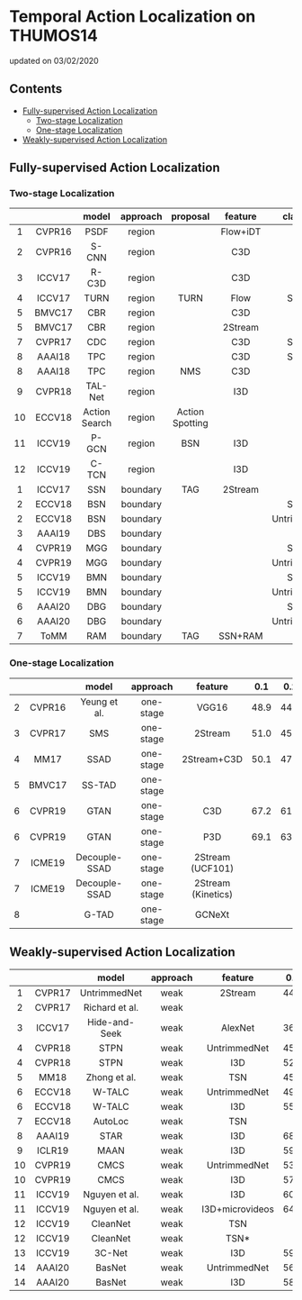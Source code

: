 # Temporal Action Localization on THUMOS14

updated on 03/02/2020

## Contents

* [Fully-supervised Action Localization](#fully-supervised-action-localization)
    * [Two-stage Localization](#two-stage-localization)
    * [One-stage Localization](#one-stage-localization)
* [Weakly-supervised Action Localization](#weakly-supervised-action-localization)



## Fully-supervised Action Localization

### Two-stage Localization

|    |        |     model     | approach |     proposal    |  feature |  classifier  |  0.1 |  0.2 |  0.3 |  0.4 |  0.5 |  0.6 |  0.7 |
|:--:|:------:|:-------------:|:--------:|:---------------:|:--------:|:------------:|:----:|:----:|:----:|:----:|:----:|:----:|:----:|
|  1 | CVPR16 |      PSDF     |  region  |                 | Flow+iDT |      RNN     | 51.4 | 42.6 | 33.6 | 26.1 | 18.8 |      |      |
|  2 | CVPR16 |     S-CNN     |  region  |                 |    C3D   |              | 47.7 | 43.5 | 36.3 | 28.7 | 19.0 |      |      |
|  3 | ICCV17 |     R-C3D     |  region  |                 |    C3D   |              | 54.5 | 51.5 | 44.8 | 35.6 | 28.9 |      |      |
|  4 | ICCV17 |      TURN     |  region  |       TURN      |   Flow   |     S-CNN    | 54.0 | 50.9 | 44.1 | 34.9 | 25.6 |      |      |
|  5 | BMVC17 |      CBR      |  region  |                 |    C3D   |              | 48.2 | 44.3 | 37.7 | 30.1 | 22.7 | 13.8 |  7.9 |
|  5 | BMVC17 |      CBR      |  region  |                 |  2Stream |              | 60.1 | 56.7 | 50.1 | 41.3 |  31  | 19.1 |  9.9 |
|  7 | CVPR17 |      CDC      |  region  |                 |    C3D   |     S-CNN    |      |      | 40.1 | 29.4 | 23.3 | 13.1 |  7.9 |
|  8 | AAAI18 |      TPC      |  region  |                 |    C3D   |     S-CNN    |      |      | 41.9 | 32.5 | 25.3 | 14.7 |   9  |
|  8 | AAAI18 |      TPC      |  region  |       NMS       |    C3D   |              |      |      | 44.1 | 37.1 | 28.2 | 20.6 | 12.7 |
|  9 | CVPR18 |    TAL-Net    |  region  |                 |    I3D   |              | 59.8 | 57.1 | 53.2 | 48.5 | 42.8 | 33.8 | 20.8 |
| 10 | ECCV18 | Action Search |  region  | Action Spotting |          |              |      |      | 51.8 | 42.4 | 30.8 | 20.2 | 11.1 |
| 11 | ICCV19 |     P-GCN     |  region  |       BSN       |    I3D   |              | 69.5 | 67.8 | 63.6 | 57.8 | 49.1 |      |      |
| 12 | ICCV19 |     C-TCN     |  region  |                 |    I3D   |              | 72.2 | 71.4 | 68.0 | 62.3 | 52.1 |      |      |
|  1 | ICCV17 |      SSN      | boundary |       TAG       |  2Stream |              | 60.3 | 56.2 | 50.6 | 40.8 | 29.1 |      |      |
|  2 | ECCV18 |      BSN      | boundary |                 |          |     S-CNN    |      |      | 43.1 | 36.6 | 29.4 | 22.4 | 15.0 |
|  2 | ECCV18 |      BSN      | boundary |                 |          | UntrimmedNet |      |      | 53.5 | 45.0 | 36.9 | 28.4 | 20.0 |
|  3 | AAAI19 |      DBS      | boundary |                 |          |              | 56.7 | 54.7 | 50.6 | 43.1 | 34.3 | 24.4 | 14.7 |
|  4 | CVPR19 |      MGG      | boundary |                 |          |     S-CNN    |      |      | 44.9 | 37.8 | 29.9 | 23.6 | 15.8 |
|  4 | CVPR19 |      MGG      | boundary |                 |          | UntrimmedNet |      |      | 53.9 | 46.8 | 37.4 | 29.5 | 21.3 |
|  5 | ICCV19 |      BMN      | boundary |                 |          |     S-CNN    |      |      | 45.7 | 40.2 | 32.2 | 24.5 | 17.0 |
|  5 | ICCV19 |      BMN      | boundary |                 |          | UntrimmedNet |      |      | 56.0 | 47.4 | 38.8 | 29.7 | 20.5 |
|  6 | AAAI20 |      DBG      | boundary |                 |          |     S-CNN    |      |      | 45.9 | 40.4 | 32.9 | 25.3 | 18.4 |
|  6 | AAAI20 |      DBG      | boundary |                 |          | UntrimmedNet |      |      | 57.8 | 49.4 | 39.8 | 30.2 | 21.7 |
|  7 |  ToMM  |      RAM      | boundary |       TAG       |  SSN+RAM |              | 65.4 | 63.1 | 58.8 | 52.7 | 43.7 |      |      |


### One-stage Localization

|   |        |     model     |  approach |       feature      |  0.1 |  0.2 |  0.3 |  0.4 |  0.5 |  0.6 |  0.7 |
|:-:|:------:|:-------------:|:---------:|:------------------:|:----:|:----:|:----:|:----:|:----:|:----:|:----:|
| 2 | CVPR16 |  Yeung et al. | one-stage |        VGG16       | 48.9 | 44.0 | 36.0 | 26.4 | 17.1 |      |      |
| 3 | CVPR17 |      SMS      | one-stage |       2Stream      | 51.0 | 45.2 | 36.5 | 27.8 | 17.8 |      |      |
| 4 |  MM17  |      SSAD     | one-stage |     2Stream+C3D    | 50.1 | 47.8 | 43.0 | 35.0 | 24.6 |      |      |
| 5 | BMVC17 |     SS-TAD    | one-stage |                    |      |      | 45.7 |      | 29.2 |      |  9.6 |
| 6 | CVPR19 |      GTAN     | one-stage |         C3D        | 67.2 | 61.1 | 56.9 | 46.5 | 37.9 |      |      |
| 6 | CVPR19 |      GTAN     | one-stage |         P3D        | 69.1 | 63.7 | 57.8 | 47.2 | 38.8 |      |      |
| 7 | ICME19 | Decouple-SSAD | one-stage |  2Stream (UCF101)  |      |      | 49.9 | 44.4 | 35.8 | 24.3 | 13.6 |
| 7 | ICME19 | Decouple-SSAD | one-stage | 2Stream (Kinetics) |      |      | 60.2 | 54.1 | 44.2 | 32.3 | 19.1 |
| 8 |        |     G-TAD     | one-stage |       GCNeXt       |      |      | 54.5 | 47.6 | 40.2 | 30.8 | 23.4 |


## Weakly-supervised Action Localization

|    |        |      model     | approach |     feature     |  0.1 |  0.2 |  0.3 |  0.4 |  0.5 |  0.6 |  0.7 |
|:--:|:------:|:--------------:|:--------:|:---------------:|:----:|:----:|:----:|:----:|:----:|:----:|:----:|
|  1 | CVPR17 |  UntrimmedNet  |   weak   |     2Stream     | 44.4 | 37.7 | 28.2 | 21.1 | 13.7 |      |      |
|  2 | CVPR17 | Richard et al. |   weak   |                 |      |      |      |      |      |      |      |
|  3 | ICCV17 |  Hide-and-Seek |   weak   |     AlexNet     | 36.4 | 27.8 | 19.5 | 12.7 |  6.8 |      |      |
|  4 | CVPR18 |      STPN      |   weak   |   UntrimmedNet  | 45.3 | 38.8 | 31.1 | 23.5 | 16.2 |  9.8 |  5.1 |
|  4 | CVPR18 |      STPN      |   weak   |       I3D       | 52.0 | 44.7 | 35.5 | 25.8 | 16.9 |  9.9 |  4.3 |
|  5 |  MM18  |  Zhong et al.  |   weak   |       TSN       | 45.8 | 39.0 | 31.1 | 22.5 | 15.9 |      |      |
|  6 | ECCV18 |     W-TALC     |   weak   |   UntrimmedNet  | 49.0 | 42.8 | 32.0 | 26.0 | 18.8 |      |  6.2 |
|  6 | ECCV18 |     W-TALC     |   weak   |       I3D       | 55.2 | 49.6 | 40.1 | 31.1 | 22.8 |      |  7.6 |
|  7 | ECCV18 |     AutoLoc    |   weak   |       TSN       |      |      | 35.8 | 29.0 | 21.2 | 13.4 |  5.8 |
|  8 | AAAI19 |      STAR      |   weak   |       I3D       | 68.8 | 60.0 | 48.7 | 34.7 | 23.0 |      |      |
|  9 | ICLR19 |      MAAN      |   weak   |       I3D       | 59.8 | 50.8 | 41.1 | 30.6 | 20.3 | 12.0 |  6.9 |
| 10 | CVPR19 |      CMCS      |   weak   |   UntrimmedNet  | 53.5 | 46.8 | 37.5 | 29.1 | 19.9 | 12.3 |  6.0 |
| 10 | CVPR19 |      CMCS      |   weak   |       I3D       | 57.4 | 50.8 | 41.2 | 32.1 | 23.1 | 15.0 |  7.0 |
| 11 | ICCV19 |  Nguyen et al. |   weak   |       I3D       | 60.4 | 56.0 | 46.6 | 37.5 | 26.8 | 17.6 |  9.0 |
| 11 | ICCV19 |  Nguyen et al. |   weak   | I3D+microvideos | 64.2 | 59.5 | 49.1 | 38.4 | 27.5 | 17.3 |  8.6 |
| 12 | ICCV19 |    CleanNet    |   weak   |       TSN       |      |      | 36.3 | 30.7 | 22.9 | 13.8 |  5.3 |
| 12 | ICCV19 |    CleanNet    |   weak   |       TSN*      |      |      | 37.0 | 30.9 | 23.9 | 13.9 |  7.1 |
| 13 | ICCV19 |     3C-Net     |   weak   |       I3D       | 59.1 | 53.5 | 44.2 | 34.1 | 26.6 |      |  8.1 |
| 14 | AAAI20 |     BasNet     |   weak   |   UntrimmedNet  | 56.2 | 50.3 | 42.8 | 34.7 | 25.1 | 17.1 |  9.3 |
| 14 | AAAI20 |     BasNet     |   weak   |       I3D       | 58.2 | 52.3 | 44.6 | 36.0 | 27.0 | 18.6 | 10.4 |
